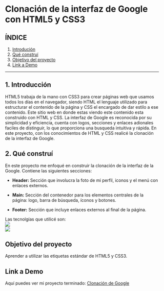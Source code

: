 # Clonación de la interfaz de Google con HTML5 y CSS3

## **ÍNDICE**

1. [Introdución](#)
2. [Qué construí](#)
3. [Objetivo del proyecto](#)
4. [Link a Demo](#)

****

## 1. Introducción 
HTML5 trabaja de la mano con CSS3 para crear páginas web que usamos todos los días en el navegador, siendo HTML el lenguaje utilizado para estructurar el contenido de la página y CSS el encargado de dar estilo a ese contenido. Este sitio web en donde estas viendo este contenido esta construido con HTML y CSS. 
La interfaz de Google es reconocida por su simplicidad y eficiencia, cuenta con logos, secciones y enlaces adionales faciles de distinguir, lo que proporciona una busqueda intuitiva y rápida. En este proyecto, con los conocimientos de HTML y CSS realicé la clonación de la interfaz de Google.

## 2. Qué construí
En este proyecto me enfoqué en construir la clonación de la interfaz de la Google.
Contiene las siguientes secciones:

* **Header:** Sección que involucra la foto de mi perfil, iconos y el menú con enlaces externos.
  
* **Main:** Sección del contenedor para los elementos centrales de la página: logo, barra de búsqueda, íconos y botones.

* **Footer:** Sección que incluye enlaces externos al final de la página.  

Las tecnolgías que utilicé son:
<br> 
<img src="https://img.shields.io/badge/HTML5-E34F26?style=for-the-badge&logo=html5&logoColor=white" />
<br> 
<img src="https://img.shields.io/badge/CSS3-1572B6?style=for-the-badge&logo=css3&logoColor=white" />

## Objetivo del proyecto
Aprender a utilizar las etiquetas estándar de HTML5 y CSS3.

## Link a Demo
Aquí puedes ver mi proyecto terminado: [Clonación de Google](https://clondegoogle-chi.vercel.app/)
